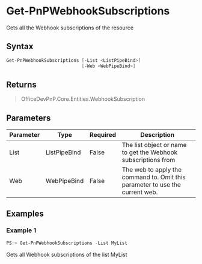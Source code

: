 # Get-PnPWebhookSubscriptions
Gets all the Webhook subscriptions of the resource
## Syntax
```powershell
Get-PnPWebhookSubscriptions [-List <ListPipeBind>]
                            [-Web <WebPipeBind>]
```


## Returns
>OfficeDevPnP.Core.Entities.WebhookSubscription

## Parameters
Parameter|Type|Required|Description
---------|----|--------|-----------
|List|ListPipeBind|False|The list object or name to get the Webhook subscriptions from|
|Web|WebPipeBind|False|The web to apply the command to. Omit this parameter to use the current web.|
## Examples

### Example 1
```powershell
PS:> Get-PnPWebhookSubscriptions -List MyList
```
Gets all Webhook subscriptions of the list MyList
